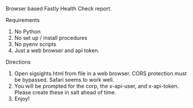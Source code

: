 Browser based Fastly Health Check report. 

Requirements
1. No Python
2. No set up / install procedures
3. No pyenv scripts
4. Just a web browser and api token.

Directions
1. Open sigsights.html from file in a web browser. CORS protection must be bypassed. Safari seems to work well.
2. You will be prompted for the corp, the x-api-user, and x-api-token. Please create these in salt ahead of time.
3. Enjoy!
